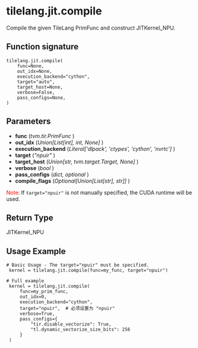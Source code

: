# tilelang.jit.compile

Compile the given TileLang PrimFunc and construct JITKernel_NPU.

## Function signature

```
tilelang.jit.compile(
    func=None,
    out_idx=None,
    execution_backend="cython",
    target="auto",
    target_host=None,
    verbose=False,
    pass_configs=None,
)
```

## Parameters

* **func** (*tvm.tir.PrimFunc* )
* **out_idx** (​*Union[List[int], int, None]* )
* **execution_backend** (*Literal['dlpack', 'ctypes', 'cython', 'nvrtc']* )
* **target** (*"npuir"* )
* **target_host** (*Union[str, tvm.target.Target, None]* )
* **verbose** (*bool* )
* **pass_configs** (*dict, optional* )
* **compile_flags** (*Optional[Union[List[str], str]]* )

<span style="color: red;">Note</span>: If `target="npuir"` is not manually specified, the CUDA runtime will be used.

## Return Type

JITKernel_NPU

## Usage Example

```
# Basic Usage - The target="npuir" must be specified. 
 kernel = tilelang.jit.compile(func=my_func, target="npuir")

# Full example
 kernel = tilelang.jit.compile(
     func=my_prim_func,
     out_idx=0,
     execution_backend="cython",
     target="npuir",  # 必须设置为 "npuir"
     verbose=True,
     pass_configs={
         "tir.disable_vectorize": True,
         "tl.dynamic_vectorize_size_bits": 256
     }
 )
```
